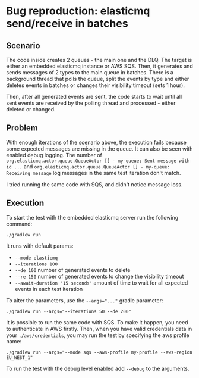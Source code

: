 # Bug reproduction: elasticmq send/receive in batches

## Scenario

The code inside creates 2 queues - the main one and the DLQ. The target is either an 
embedded elasticmq instance or AWS SQS. Then, it generates and sends messages of 2 types 
to the main queue in batches. There is a background thread that polls the queue, split 
the events by type and either deletes events in batches or changes their visibility timeout (sets
1 hour). 

Then, after all generated events are sent, the code starts to wait until all sent events 
are received by the polling thread and processed - either deleted or changed.

## Problem

With enough iterations of the scenario above, the execution fails because some expected 
messages are missing in the queue. It can also be seen with enabled debug logging. The number 
of `org.elasticmq.actor.queue.QueueActor [] - my-queue: Sent message with id ...` and 
`org.elasticmq.actor.queue.QueueActor [] - my-queue: Receiving message` log messages in 
the same test iteration don't match. 

I tried running the same code with SQS, and didn't notice message loss. 

## Execution

To start the test with the embedded elasticmq server run the following command:
```shell
./gradlew run
```
It runs with default params:
- `--mode elasticmq`
- `--iterations 100`
- `--de 100` number of generated events to delete
- `--re 150` number of generated events to change the visibility timeout
- `--await-duration '15 seconds'` amount of time to wait for all expected events in each test iteration

To alter the parameters, use the `--args="..."` gradle parameter:
```shell
./gradlew run --args="--iterations 50 --de 200"
```

It is possible to run the same code with SQS. To make it happen, you need to authenticate
in AWS firstly. Then, when you have valid credentials data in your `./aws/credentials`, you
may run the test by specifying the aws profile name:
```shell
./gradlew run --args="--mode sqs --aws-profile my-profile --aws-region EU_WEST_1"
```

To run the test with the debug level enabled add `--debug` to the arguments.